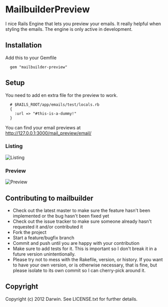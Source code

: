 # MailbuilderPreview

I nice Rails Engine that lets you preview your emails. It really helpful when styling the emails. The engine is only active in development.

## Installation

 Add this to your Gemfile

```
  gem "mailbuilder-preview"
```

## Setup

You need to add en extra file for the preview to work. 

```
  # $RAILS_ROOT/app/emails/test/locals.rb
  {
    :url => "#this-is-a-dummy!"
  }

```


You can find your email previews at http://127.0.0.1:3000/mail_preview/email/

### Listing
![Listing](https://raw.github.com/bjornblomqvist/mailbuilder-preview/master/docs/list.png)


### Preview
![Preview](https://raw.github.com/bjornblomqvist/mailbuilder-preview/master/docs/preview.png)


## Contributing to mailbuilder
 
* Check out the latest master to make sure the feature hasn't been implemented or the bug hasn't been fixed yet
* Check out the issue tracker to make sure someone already hasn't requested it and/or contributed it
* Fork the project
* Start a feature/bugfix branch
* Commit and push until you are happy with your contribution
* Make sure to add tests for it. This is important so I don't break it in a future version unintentionally.
* Please try not to mess with the Rakefile, version, or history. If you want to have your own version, or is otherwise necessary, that is fine, but please isolate to its own commit so I can cherry-pick around it.

## Copyright

Copyright (c) 2012 Darwin. See LICENSE.txt for
further details.
